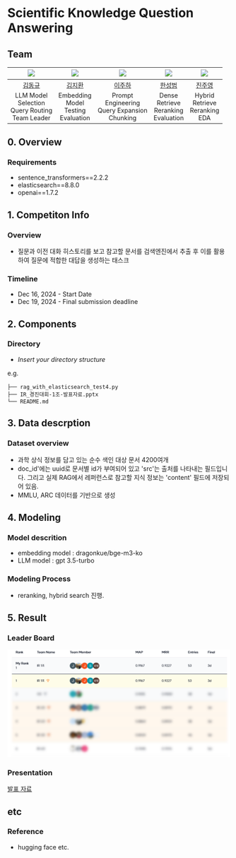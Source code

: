 # Scientific Knowledge Question Answering
## Team

| <img src="https://avatars.githubusercontent.com/u/102230809?s=60&v=4" width="200"> | <img src="https://avatars.githubusercontent.com/u/17960812?s=60&v=4" width="200"> | <img src="https://avatars.githubusercontent.com/u/45289805?s=60&v=4" width="200"> | <img src="https://avatars.githubusercontent.com/u/51690185?s=60&v=4" width="200"> | <img src="https://avatars.githubusercontent.com/u/173867600?s=60&v=4" width="200"> |
|:---:|:---:|:---:|:---:|:---:|
| [김동규](https://github.com/Lumiere001) | [김지환](https://github.com/jihwanK) | [이주하](https://github.com/jl3725) | [한성범](https://github.com/winterbeom) | [진주영](https://github.com/Pearl-zero) |
| LLM Model<br>Selection<br>Query Routing<br>Team Leader | Embedding<br>Model<br>Testing<br>Evaluation | Prompt<br>Engineering<br>Query Expansion<br>Chunking | Dense<br>Retrieve<br>Reranking<br>Evaluation | Hybrid<br>Retrieve<br>Reranking<br>EDA |

## 0. Overview

### Requirements
- sentence_transformers==2.2.2
- elasticsearch==8.8.0
- openai==1.7.2

## 1. Competiton Info

### Overview

- 질문과 이전 대화 히스토리를 보고 참고할 문서를 검색엔진에서 추출 후 이를 활용하여 질문에 적합한 대답을 생성하는 태스크

### Timeline

- Dec 16, 2024 - Start Date
- Dec 19, 2024 - Final submission deadline

## 2. Components

### Directory

- _Insert your directory structure_

e.g.
```
├── rag_with_elasticsearch_test4.py
├── IR_경진대회-1조-발표자료.pptx
└── README.md
```

## 3. Data descrption

### Dataset overview

- 과학 상식 정보를 담고 있는 순수 색인 대상 문서 4200여개
- doc_id'에는 uuid로 문서별 id가 부여되어 있고 'src'는 출처를 나타내는 필드입니다. 그리고 실제 RAG에서 레퍼런스로 참고할 지식 정보는 'content' 필드에 저장되어 있음.
- MMLU, ARC 데이터를 기반으로 생성

## 4. Modeling

### Model descrition

- embedding model : dragonkue/bge-m3-ko
- LLM model : gpt 3.5-turbo

### Modeling Process

- reranking, hybrid search 진행.

## 5. Result

### Leader Board

![Private LV](Private%20LV.png)

### Presentation

[발표 자료](IR_경진대회-1조-발표자료.pptx)

## etc

### Reference

- hugging face etc.

